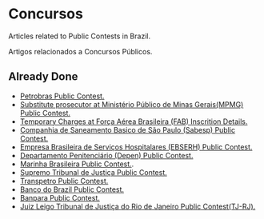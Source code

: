 # Concursos

Articles related to Public Contests in Brazil.

Artigos relacionados a Concursos Públicos.

## Already Done

  - [Petrobras Public Contest.](https://github.com/GuilhermeBianeck/Concursos/blob/master/Petrobras_Concursos.md)
  - [Substitute prosecutor at Ministério Público de Minas Gerais(MPMG) Public Contest.](https://github.com/GuilhermeBianeck/Concursos/blob/master/Promotor_Substituto.md)
  - [Temporary Charges at Força Aérea Brasileira (FAB) Inscrition Details.](https://github.com/GuilhermeBianeck/Concursos/blob/master/FAB.md)
  - [Companhia de Saneamento Basico de São Paulo (Sabesp) Public Contest.](https://github.com/GuilhermeBianeck/Concursos/blob/master/SABESP.md)
  - [Empresa Brasileira de Serviços Hospitalares (EBSERH) Public Contest.](https://github.com/GuilhermeBianeck/Concursos/blob/master/EBSERH.md)
  - [Departamento Penitenciário (Depen) Public Contest.](https://github.com/GuilhermeBianeck/Concursos/blob/master/DEPEN.md)
  - [Marinha Brasileira Public Contest.](https://github.com/GuilhermeBianeck/Concursos/blob/master/MarinhaBrasileira.md).
  - [Supremo Tribunal de Justiça Public Contest.](https://github.com/GuilhermeBianeck/Concursos/blob/master/Stj.md)
  - [Transpetro Public Contest.](https://github.com/GuilhermeBianeck/Concursos/blob/master/TransPetro.md)
  - [Banco do Brazil Public Contest.](https://github.com/GuilhermeBianeck/Concursos/blob/master/bb.md)
  - [Banpara Public Contest.](https://github.com/GuilhermeBianeck/Concursos/blob/master/Banpara.md)
  - [Juiz Leigo Tribunal de Justiça do Rio de Janeiro Public Contest(TJ-RJ).](https://github.com/GuilhermeBianeck/Concursos/blob/master/juizleigorj.md)
